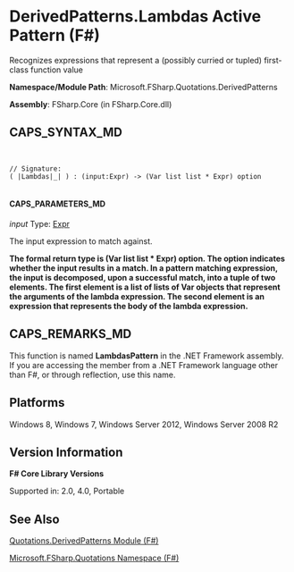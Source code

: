 # DerivedPatterns.Lambdas Active Pattern (F#)

Recognizes expressions that represent a (possibly curried or tupled) first-class function value

**Namespace/Module Path**: Microsoft.FSharp.Quotations.DerivedPatterns

**Assembly**: FSharp.Core (in FSharp.Core.dll)


## CAPS_SYNTAX_MD



```


// Signature:
( |Lambdas|_| ) : (input:Expr) -> (Var list list * Expr) option


```



#### CAPS_PARAMETERS_MD
*input*
Type: [Expr](http://msdn.microsoft.com/en-us/library/ed6a2caf-69d4-45c2-ab97-e9b3be9bce65)


The input expression to match against.



**The formal return type is (Var list list &#42; Expr) option. The option indicates whether the input results in a match. In a pattern matching expression, the input is decomposed, upon a successful match, into a tuple of two elements. The first element is a list of lists of Var objects that represent the arguments of the lambda expression. The second element is an expression that represents the body of the lambda expression.**
## CAPS_REMARKS_MD
This function is named **LambdasPattern** in the .NET Framework assembly. If you are accessing the member from a .NET Framework language other than F#, or through reflection, use this name.


## Platforms
Windows 8, Windows 7, Windows Server 2012, Windows Server 2008 R2


## Version Information
**F# Core Library Versions**

Supported in: 2.0, 4.0, Portable




## See Also
[Quotations.DerivedPatterns Module &#40;F&#35;&#41;](Quotations.DerivedPatterns+Module+%28F%23%29.md)

[Microsoft.FSharp.Quotations Namespace &#40;F&#35;&#41;](Microsoft.FSharp.Quotations+Namespace+%28F%23%29.md)

